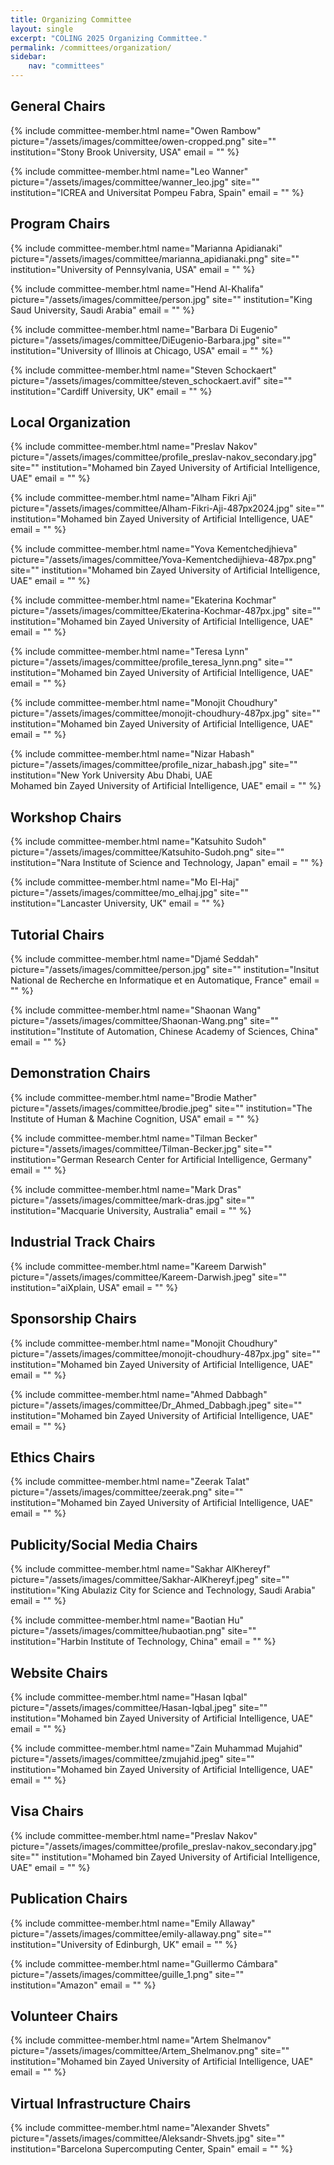 ```yaml
---
title: Organizing Committee
layout: single
excerpt: "COLING 2025 Organizing Committee."
permalink: /committees/organization/
sidebar: 
    nav: "committees"
---
```

<h2>General Chairs</h2>
{% include committee-member.html
   name="Owen Rambow"
   picture="/assets/images/committee/owen-cropped.png"
   site=""
   institution="Stony Brook University, USA"
   email = ""
%}

{% include committee-member.html
   name="Leo Wanner"
   picture="/assets/images/committee/wanner_leo.jpg"
   site=""
   institution="ICREA and Universitat Pompeu Fabra, Spain"
   email = ""
%}

<h2>Program Chairs </h2>

{% include committee-member.html
   name="Marianna Apidianaki"
   picture="/assets/images/committee/marianna_apidianaki.png"
   site=""
   institution="University of Pennsylvania, USA"
   email = ""
%}

{% include committee-member.html
   name="Hend Al-Khalifa"
   picture="/assets/images/committee/person.jpg"
   site=""
   institution="King Saud University, Saudi Arabia"
   email = ""
%}

{% include committee-member.html
   name="Barbara Di Eugenio"
   picture="/assets/images/committee/DiEugenio-Barbara.jpg"
   site=""
   institution="University of Illinois at Chicago, USA"
   email = ""
%}

{% include committee-member.html
   name="Steven Schockaert"
   picture="/assets/images/committee/steven_schockaert.avif"
   site=""
   institution="Cardiff University, UK"
   email = ""
%}

<h2>Local Organization </h2>
{% include committee-member.html
name="Preslav Nakov"
picture="/assets/images/committee/profile_preslav-nakov_secondary.jpg"
site=""
institution="Mohamed bin Zayed University of Artificial Intelligence, UAE"
email = ""
%}

{% include committee-member.html
name="Alham Fikri Aji"
picture="/assets/images/committee/Alham-Fikri-Aji-487px2024.jpg"
site=""
institution="Mohamed bin Zayed University of Artificial Intelligence, UAE"
email = ""
%}

{% include committee-member.html
name="Yova Kementchedjhieva"
picture="/assets/images/committee/Yova-Kementchedijhieva-487px.png"
site=""
institution="Mohamed bin Zayed University of Artificial Intelligence, UAE"
email = ""
%}

{% include committee-member.html
name="Ekaterina Kochmar"
picture="/assets/images/committee/Ekaterina-Kochmar-487px.jpg"
site=""
institution="Mohamed bin Zayed University of Artificial Intelligence, UAE"
email = ""
%}

{% include committee-member.html
name="Teresa Lynn"
picture="/assets/images/committee/profile_teresa_lynn.png"
site=""
institution="Mohamed bin Zayed University of Artificial Intelligence, UAE"
email = ""
%}

{% include committee-member.html
name="Monojit Choudhury"
picture="/assets/images/committee/monojit-choudhury-487px.jpg"
site=""
institution="Mohamed bin Zayed University of Artificial Intelligence, UAE"
email = ""
%}

{% include committee-member.html
name="Nizar Habash"
picture="/assets/images/committee/profile_nizar_habash.jpg"
site=""
institution="New York University Abu Dhabi, UAE<br>Mohamed bin Zayed University of Artificial Intelligence, UAE"
email = ""
%}

<h2>Workshop Chairs</h2>
{% include committee-member.html
name="Katsuhito Sudoh"
picture="/assets/images/committee/Katsuhito-Sudoh.png"
site=""
institution="Nara Institute of Science and Technology, Japan"
email = ""
%}

{% include committee-member.html
name="Mo El-Haj"
picture="/assets/images/committee/mo_elhaj.jpg"
site=""
institution="Lancaster University, UK"
email = ""
%}

<h2>Tutorial Chairs</h2>
{% include committee-member.html
name="Djamé Seddah"
picture="/assets/images/committee/person.jpg"
site=""
institution="Insitut National de Recherche en Informatique et en Automatique, France"
email = ""
%}

{% include committee-member.html
name="Shaonan Wang"
picture="/assets/images/committee/Shaonan-Wang.png"
site=""
institution="Institute of Automation, Chinese Academy of Sciences, China"
email = ""
%}

<h2>Demonstration Chairs</h2>
{% include committee-member.html
name="Brodie Mather"
picture="/assets/images/committee/brodie.jpeg"
site=""
institution="The Institute of Human & Machine Cognition, USA"
email = ""
%}

{% include committee-member.html
name="Tilman Becker"
picture="/assets/images/committee/Tilman-Becker.jpg"
site=""
institution="German Research Center for Artificial Intelligence, Germany"
email = ""
%}

{% include committee-member.html
name="Mark Dras"
picture="/assets/images/committee/mark-dras.jpg"
site=""
institution="Macquarie University, Australia"
email = ""
%}

<h2>Industrial Track Chairs</h2>
{% include committee-member.html
name="Kareem Darwish"
picture="/assets/images/committee/Kareem-Darwish.jpeg"
site=""
institution="aiXplain, USA"
email = ""
%}

<h2>Sponsorship Chairs</h2>

{% include committee-member.html
name="Monojit Choudhury"
picture="/assets/images/committee/monojit-choudhury-487px.jpg"
site=""
institution="Mohamed bin Zayed University of Artificial Intelligence, UAE"
email = ""
%}

{% include committee-member.html
name="Ahmed Dabbagh"
picture="/assets/images/committee/Dr_Ahmed_Dabbagh.jpeg"
site=""
institution="Mohamed bin Zayed University of Artificial Intelligence, UAE"
email = ""
%}


<h2>Ethics Chairs</h2>

{% include committee-member.html
name="Zeerak Talat"
picture="/assets/images/committee/zeerak.png"
site=""
institution="Mohamed bin Zayed University of Artificial Intelligence, UAE"
email = ""
%}

<h2>Publicity/Social Media Chairs</h2>

{% include committee-member.html
name="Sakhar AlKhereyf"
picture="/assets/images/committee/Sakhar-AlKhereyf.jpeg"
site=""
institution="King Abulaziz City for Science and Technology, Saudi Arabia"
email = ""
%}

{% include committee-member.html
name="Baotian Hu"
picture="/assets/images/committee/hubaotian.png"
site=""
institution="Harbin Institute of Technology, China"
email = ""
%}

<h2>Website Chairs</h2>

{% include committee-member.html
name="Hasan Iqbal"
picture="/assets/images/committee/Hasan-Iqbal.jpeg"
site=""
institution="Mohamed bin Zayed University of Artificial Intelligence, UAE"
email = ""
%}

{% include committee-member.html
name="Zain Muhammad Mujahid"
picture="/assets/images/committee/zmujahid.jpeg"
site=""
institution="Mohamed bin Zayed University of Artificial Intelligence, UAE"
email = ""
%}

<h2>Visa Chairs</h2>

{% include committee-member.html
name="Preslav Nakov"
picture="/assets/images/committee/profile_preslav-nakov_secondary.jpg"
site=""
institution="Mohamed bin Zayed University of Artificial Intelligence, UAE"
email = ""
%}

<h2>Publication Chairs</h2>

{% include committee-member.html
name="Emily Allaway"
picture="/assets/images/committee/emily-allaway.png"
site=""
institution="University of Edinburgh, UK"
email = ""
%}

{% include committee-member.html
name="Guillermo Cámbara"
picture="/assets/images/committee/guille_1.png"
site=""
institution="Amazon"
email = ""
%}

<h2>Volunteer Chairs</h2>

{% include committee-member.html
name="Artem Shelmanov"
picture="/assets/images/committee/Artem_Shelmanov.png"
site=""
institution="Mohamed bin Zayed University of Artificial Intelligence, UAE"
email = ""
%}

<h2>Virtual Infrastructure Chairs</h2>

{% include committee-member.html
name="Alexander Shvets"
picture="/assets/images/committee/Aleksandr-Shvets.jpg"
site=""
institution="Barcelona Supercomputing Center, Spain"
email = ""
%}
